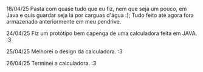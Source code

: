 18/04/25
Pasta com quase tudo que eu fiz, nem que seja um pouco, em Java e quis guardar seja lá por carguas d'água :);
Tudo feito até agora fora armazenado anteriormente em meu pendrive.

24/04/25
Fiz um protótipo bem capenga de uma calculadora feita em JAVA.
:3

25/04/25
Melhorei o design da calculadora.
:3

26/04/25
Terminei a calculadora.
:3

